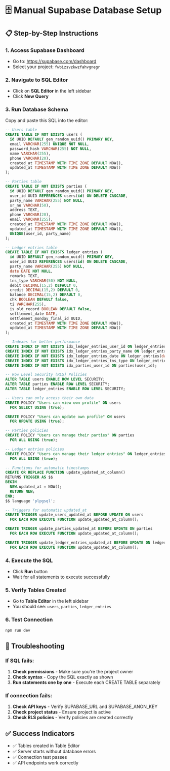 # 🗄️ Manual Supabase Database Setup

## 📋 Step-by-Step Instructions

### 1. **Access Supabase Dashboard**
- Go to: https://supabase.com/dashboard
- Select your project: `fwbizsvzkwzfahvgnegr`

### 2. **Navigate to SQL Editor**
- Click on **SQL Editor** in the left sidebar
- Click **New Query**

### 3. **Run Database Schema**
Copy and paste this SQL into the editor:

```sql
-- Users table
CREATE TABLE IF NOT EXISTS users (
  id UUID DEFAULT gen_random_uuid() PRIMARY KEY,
  email VARCHAR(255) UNIQUE NOT NULL,
  password_hash VARCHAR(255) NOT NULL,
  name VARCHAR(255),
  phone VARCHAR(20),
  created_at TIMESTAMP WITH TIME ZONE DEFAULT NOW(),
  updated_at TIMESTAMP WITH TIME ZONE DEFAULT NOW()
);

-- Parties table
CREATE TABLE IF NOT EXISTS parties (
  id UUID DEFAULT gen_random_uuid() PRIMARY KEY,
  user_id UUID REFERENCES users(id) ON DELETE CASCADE,
  party_name VARCHAR(255) NOT NULL,
  sr_no VARCHAR(50),
  address TEXT,
  phone VARCHAR(20),
  email VARCHAR(255),
  created_at TIMESTAMP WITH TIME ZONE DEFAULT NOW(),
  updated_at TIMESTAMP WITH TIME ZONE DEFAULT NOW(),
  UNIQUE(user_id, party_name)
);

-- Ledger entries table
CREATE TABLE IF NOT EXISTS ledger_entries (
  id UUID DEFAULT gen_random_uuid() PRIMARY KEY,
  user_id UUID REFERENCES users(id) ON DELETE CASCADE,
  party_name VARCHAR(255) NOT NULL,
  date DATE NOT NULL,
  remarks TEXT,
  tns_type VARCHAR(50) NOT NULL,
  debit DECIMAL(15,2) DEFAULT 0,
  credit DECIMAL(15,2) DEFAULT 0,
  balance DECIMAL(15,2) DEFAULT 0,
  chk BOOLEAN DEFAULT false,
  ti VARCHAR(255),
  is_old_record BOOLEAN DEFAULT false,
  settlement_date DATE,
  settlement_monday_final_id UUID,
  created_at TIMESTAMP WITH TIME ZONE DEFAULT NOW(),
  updated_at TIMESTAMP WITH TIME ZONE DEFAULT NOW()
);

-- Indexes for better performance
CREATE INDEX IF NOT EXISTS idx_ledger_entries_user_id ON ledger_entries(user_id);
CREATE INDEX IF NOT EXISTS idx_ledger_entries_party_name ON ledger_entries(party_name);
CREATE INDEX IF NOT EXISTS idx_ledger_entries_date ON ledger_entries(date);
CREATE INDEX IF NOT EXISTS idx_ledger_entries_tns_type ON ledger_entries(tns_type);
CREATE INDEX IF NOT EXISTS idx_parties_user_id ON parties(user_id);

-- Row Level Security (RLS) Policies
ALTER TABLE users ENABLE ROW LEVEL SECURITY;
ALTER TABLE parties ENABLE ROW LEVEL SECURITY;
ALTER TABLE ledger_entries ENABLE ROW LEVEL SECURITY;

-- Users can only access their own data
CREATE POLICY "Users can view own profile" ON users
  FOR SELECT USING (true);

CREATE POLICY "Users can update own profile" ON users
  FOR UPDATE USING (true);

-- Parties policies
CREATE POLICY "Users can manage their parties" ON parties
  FOR ALL USING (true);

-- Ledger entries policies
CREATE POLICY "Users can manage their ledger entries" ON ledger_entries
  FOR ALL USING (true);

-- Functions for automatic timestamps
CREATE OR REPLACE FUNCTION update_updated_at_column()
RETURNS TRIGGER AS $$
BEGIN
  NEW.updated_at = NOW();
  RETURN NEW;
END;
$$ language 'plpgsql';

-- Triggers for automatic updated_at
CREATE TRIGGER update_users_updated_at BEFORE UPDATE ON users
  FOR EACH ROW EXECUTE FUNCTION update_updated_at_column();

CREATE TRIGGER update_parties_updated_at BEFORE UPDATE ON parties
  FOR EACH ROW EXECUTE FUNCTION update_updated_at_column();

CREATE TRIGGER update_ledger_entries_updated_at BEFORE UPDATE ON ledger_entries
  FOR EACH ROW EXECUTE FUNCTION update_updated_at_column();
```

### 4. **Execute the SQL**
- Click **Run** button
- Wait for all statements to execute successfully

### 5. **Verify Tables Created**
- Go to **Table Editor** in the left sidebar
- You should see: `users`, `parties`, `ledger_entries`

### 6. **Test Connection**
```bash
npm run dev
```

## 🔧 Troubleshooting

### If SQL fails:
1. **Check permissions** - Make sure you're the project owner
2. **Check syntax** - Copy the SQL exactly as shown
3. **Run statements one by one** - Execute each CREATE TABLE separately

### If connection fails:
1. **Check API keys** - Verify SUPABASE_URL and SUPABASE_ANON_KEY
2. **Check project status** - Ensure project is active
3. **Check RLS policies** - Verify policies are created correctly

## ✅ Success Indicators

- ✅ Tables created in Table Editor
- ✅ Server starts without database errors
- ✅ Connection test passes
- ✅ API endpoints work correctly
